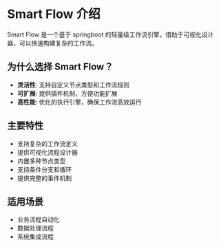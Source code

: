 # Smart Flow 介绍

Smart Flow 是一个基于 springboot 的轻量级工作流引擎，借助于可视化设计器，可以快速构建复杂的工作流。

## 为什么选择 Smart Flow？

- **灵活性**: 支持自定义节点类型和工作流规则
- **可扩展**: 提供插件机制，方便功能扩展
- **高性能**: 优化的执行引擎，确保工作流高效运行

## 主要特性

- 支持复杂的工作流定义
- 提供可视化流程设计器
- 内置多种节点类型
- 支持条件分支和循环
- 提供完整的事件机制

## 适用场景

- 业务流程自动化
- 数据处理流程
- 系统集成流程